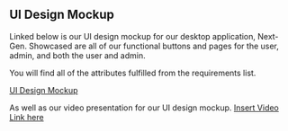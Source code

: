 ## UI Design Mockup
Linked below is our UI design mockup for our desktop application, Next-Gen. Showcased are all of our functional buttons and pages for the user, admin, and both the user and admin.

You will find all of the attributes fulfilled from the requirements list.


[UI Design Mockup](https://marvelapp.com/project/6888166)

As well as our video presentation for our UI design mockup.
[Insert Video Link here]()
